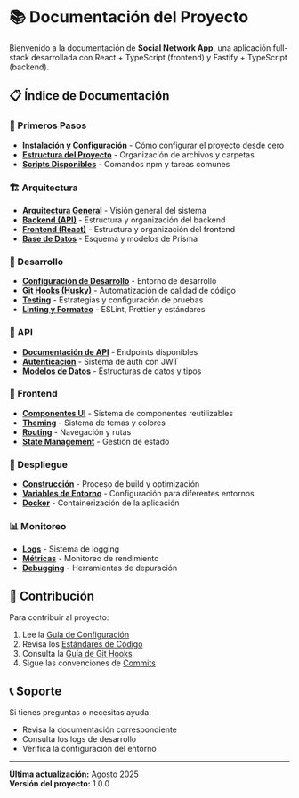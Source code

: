 # 📚 Documentación del Proyecto

Bienvenido a la documentación de **Social Network App**, una aplicación full-stack desarrollada con React + TypeScript (frontend) y Fastify + TypeScript (backend).

## 📋 Índice de Documentación

### 🚀 Primeros Pasos
- [**Instalación y Configuración**](./setup/installation.md) - Cómo configurar el proyecto desde cero
- [**Estructura del Proyecto**](./setup/project-structure.md) - Organización de archivos y carpetas
- [**Scripts Disponibles**](./setup/scripts.md) - Comandos npm y tareas comunes

### 🏗️ Arquitectura
- [**Arquitectura General**](./architecture/overview.md) - Visión general del sistema
- [**Backend (API)**](./architecture/backend.md) - Estructura y organización del backend
- [**Frontend (React)**](./architecture/frontend.md) - Estructura y organización del frontend
- [**Base de Datos**](./architecture/database.md) - Esquema y modelos de Prisma

### 🔧 Desarrollo
- [**Configuración de Desarrollo**](./development/dev-setup.md) - Entorno de desarrollo
- [**Git Hooks (Husky)**](./development/git-hooks.md) - Automatización de calidad de código
- [**Testing**](./development/testing.md) - Estrategias y configuración de pruebas
- [**Linting y Formateo**](./development/code-quality.md) - ESLint, Prettier y estándares

### 📡 API
- [**Documentación de API**](./api/endpoints.md) - Endpoints disponibles
- [**Autenticación**](./api/authentication.md) - Sistema de auth con JWT
- [**Modelos de Datos**](./api/data-models.md) - Estructuras de datos y tipos

### 🎨 Frontend
- [**Componentes UI**](./frontend/ui-components.md) - Sistema de componentes reutilizables
- [**Theming**](./frontend/theming.md) - Sistema de temas y colores
- [**Routing**](./frontend/routing.md) - Navegación y rutas
- [**State Management**](./frontend/state-management.md) - Gestión de estado

### 🚀 Despliegue
- [**Construcción**](./deployment/build.md) - Proceso de build y optimización
- [**Variables de Entorno**](./deployment/environment.md) - Configuración para diferentes entornos
- [**Docker**](./deployment/docker.md) - Containerización de la aplicación

### 📊 Monitoreo
- [**Logs**](./monitoring/logging.md) - Sistema de logging
- [**Métricas**](./monitoring/metrics.md) - Monitoreo de rendimiento
- [**Debugging**](./monitoring/debugging.md) - Herramientas de depuración

## 🤝 Contribución

Para contribuir al proyecto:

1. Lee la [Guía de Configuración](./setup/installation.md)
2. Revisa los [Estándares de Código](./development/code-quality.md)
3. Consulta la [Guía de Git Hooks](./development/git-hooks.md)
4. Sigue las convenciones de [Commits](./development/git-hooks.md#commit-message-format)

## 📞 Soporte

Si tienes preguntas o necesitas ayuda:

- Revisa la documentación correspondiente
- Consulta los logs de desarrollo
- Verifica la configuración del entorno

---

**Última actualización:** Agosto 2025  
**Versión del proyecto:** 1.0.0
